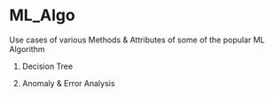 # ML_Algo
Use cases of various Methods &amp; Attributes of some of the popular ML Algorithm

1. Decision Tree

2. Anomaly & Error Analysis


